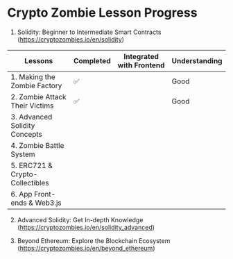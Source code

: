 # Crypto Zombie Lesson Progress

1. Solidity: Beginner to Intermediate Smart Contracts (https://cryptozombies.io/en/solidity)

| Lessons                         | Completed | Integrated with Frontend | Understanding |
| ------------------------------- | --------- | ------------------------ | ------------- |
| 1. Making the Zombie Factory    | ✅        |                          | Good          |
| 2. Zombie Attack Their Victims  | ✅        |                          | Good          |
| 3. Advanced Solidity Concepts   |           |                          |               |
| 4. Zombie Battle System         |           |                          |               |
| 5. ERC721 & Crypto-Collectibles |           |                          |               |
| 6. App Front-ends & Web3.js     |           |                          |               |

2. Advanced Solidity: Get In-depth Knowledge (https://cryptozombies.io/en/solidity_advanced)

3. Beyond Ethereum: Explore the Blockchain Ecosystem (https://cryptozombies.io/en/beyond_ethereum)
